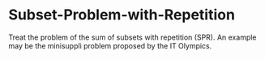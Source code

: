 # Subset-Problem-with-Repetition
Treat the problem of the sum of subsets with repetition (SPR). An example may be the minisupplì problem proposed by the IT Olympics.
